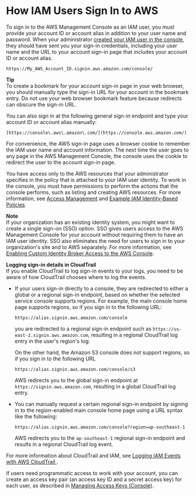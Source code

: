 # How IAM Users Sign In to AWS<a name="id_users_sign-in"></a>

To sign in to the AWS Management Console as an IAM user, you must provide your account ID or account alias in addition to your user name and password\. When your administrator [created your IAM user in the console](id_users_create.md#id_users_create_console), they should have sent you your sign\-in credentials, including your user name and the URL to your account sign\-in page that includes your account ID or account alias\. 

```
https://My_AWS_Account_ID.signin.aws.amazon.com/console/
```

**Tip**  
To create a bookmark for your account sign\-in page in your web browser, you should manually type the sign\-in URL for your account in the bookmark entry\. Do not use your web browser bookmark feature because redirects can obscure the sign\-in URL\. 

You can also sign in at the following general sign\-in endpoint and type your account ID or account alias manually:

```
[https://console\.aws\.amazon\.com/](https://console.aws.amazon.com/)
```

For convenience, the AWS sign\-in page uses a browser cookie to remember the IAM user name and account information\. The next time the user goes to any page in the AWS Management Console, the console uses the cookie to redirect the user to the account sign\-in page\.

You have access only to the AWS resources that your administrator specifies in the policy that is attached to your IAM user identity\. To work in the console, you must have permissions to perform the actions that the console performs, such as listing and creating AWS resources\. For more information, see [Access Management](access.md) and [Example IAM Identity\-Based Policies](access_policies_examples.md)\.

**Note**  
If your organization has an existing identity system, you might want to create a single sign\-on \(SSO\) option\. SSO gives users access to the AWS Management Console for your account without requiring them to have an IAM user identity\. SSO also eliminates the need for users to sign in to your organization's site and to AWS separately\. For more information, see [Enabling Custom Identity Broker Access to the AWS Console](id_roles_providers_enable-console-custom-url.md)\. 

**Logging sign\-in details in CloudTrail**  
If you enable CloudTrail to log sign\-in events to your logs, you need to be aware of how CloudTrail chooses where to log the events\.
+ If your users sign\-in directly to a console, they are redirected to either a global or a regional sign\-in endpoint, based on whether the selected service console supports regions\. For example, the main console home page supports regions, so if you sign in to the following URL:

  ```
  https://alias.signin.aws.amazon.com/console
  ```

  you are redirected to a regional sign\-in endpoint such as `https://us-east-2.signin.aws.amazon.com`, resulting in a regional CloudTrail log entry in the user's region's log:

  On the other hand, the Amazon S3 console does not support regions, so if you sign in to the following URL

  ```
  https://alias.signin.aws.amazon.com/console/s3
  ```

  AWS redirects you to the global sign\-in endpoint at `https://signin.aws.amazon.com`, resulting in a global CloudTrail log entry\.
+ You can manually request a certain regional sign\-in endpoint by signing in to the region\-enabled main console home page using a URL syntax like the following:

  ```
  https://alias.signin.aws.amazon.com/console?region=ap-southeast-1
  ```

  AWS redirects you to the `ap-southeast-1` regional sign\-in endpoint and results in a regional CloudTrail log event\.

For more information about CloudTrail and IAM, see [Logging IAM Events with AWS CloudTrail ](https://docs.aws.amazon.com/IAM/latest/UserGuide/cloudtrail-integration.html)\.

If users need programmatic access to work with your account, you can create an access key pair \(an access key ID and a secret access key\) for each user, as described in [Managing Access Keys \(Console\)](id_credentials_access-keys.md#Using_CreateAccessKey)\.